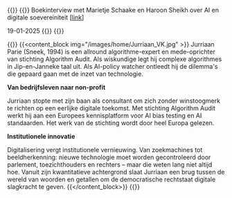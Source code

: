 ---
---

{{<container>}}
{{<banner title="Can Europe Regulate AI?" img="/images/home/20250121 Pakhuis.JPG" border="1" >}}
Boekinterview met Marietje Schaake en Haroon Sheikh over AI en digitale soevereiniteit [[link](https://dezwijger.nl/programma/can-europe-regulate-ai)]

19-01-2025
{{</banner>}}
{{</container>}}

{{<container>}}
{{<content_block img="/images/home/Jurriaan_VK.jpg" >}}
Jurriaan Parie (Sneek, 1994) is een allround algorithme-expert en mede-oprichter van stichting Algorithm Audit. Als wiskundige legt hij complexe algorithmes in Jip-en-Janneke taal uit. Als AI-policy watcher ontleedt hij de dilemma's die gepaard gaan met de inzet van technologie.

**Van bedrijfsleven naar non-profit** 

Jurriaan stopte met zijn baan als consultant om zich zonder winstoogmerk te richten op een eerlijke digitale toekomst. Met stichting Algorithm Audit werkt hij aan een Europees kennisplatform voor AI bias testing en AI standaarden. Het werk van de stichting wordt door heel Europa gelezen.

**Institutionele innovatie**

Digitalisering vergt institutionele vernieuwing. Van zoekmachines tot beeldherkenning: nieuwe technologie moet worden gecontroleerd door parlement, toezichthouders en rechters – maar die weten lang niet altijd hoe. Vanuit zijn kwantitatieve achtergrond slaat Jurriaan een brug tussen de wereld van woorden en getallen om de democratische rechtstaat digitale slagkracht te geven.
{{</content_block>}}
{{</container>}}
